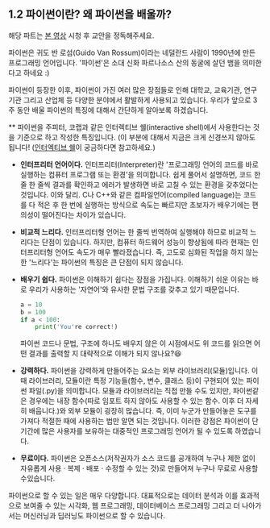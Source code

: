 ﻿## 1.2 파이썬이란? 왜 파이썬을 배울까? 

해당 파트는 [본 영상](https://www.youtube.com/watch?v=C2jbff0AU_E&list=PLGPF8gvWLYyrkF85itdBHaOLSVbtdzBww&index=3) 시청 후 교안을 정독해주세요. 

파이썬은 귀도 반 로섬(Guido Van Rossum)이라는 네덜란드 사람이 1990년에 만든 프로그래밍 언어입니다. '파이썬'은 소대 신화 파르나소스 산의 동굴에 살던 뱀을 의미한다고 하네요 :) 

파이썬이 등장한 이후, 파이썬이 가진 여러 많은 장점들로 인해 대학교, 교육기관, 연구기관 그리고 산업체 등 다양한 분야에서 활발하게 사용되고 있습니다. 
우리가 앞으로 3주 동안 배울 파이썬의 특징에 대해서 간단하게 알아보록 하겠습니다. 

** 파이썬을 주피터, 코랩과 같은 인터렉티브 쉘(interactive shell)에서 사용한다는 것을 기준으로 하고 작성한 특징입니다. (이 부분에 대해서 지금은 크게 신경쓰지 않아도 됩니다! ([인터엑티브 쉘](https://hongong.hanbit.co.kr/%ED%8C%8C%EC%9D%B4%EC%8D%AC-%EC%8B%A4%EC%8A%B5-%EB%B0%A9%EB%B2%95-%EC%9D%B8%ED%84%B0%EB%A0%89%ED%8B%B0%EB%B8%8C%EC%85%B8-%ED%85%8D%EC%8A%A4%ED%8A%B8-%EC%97%90%EB%94%94%ED%84%B0/)이 궁금하다면 참고하세요.)

* **인터프리터 언어이다.**
인터프리터(Interpreter)란 '프로그래밍 언어의 코드를 바로 실행하는 컴퓨터 프로그램 또는 환경'을 의미합니다. 쉽게 풀어서 설명하면, 코드 한 줄 한 줄씩 결과를 확인하고 에러가 발생하면 바로 고칠 수 있는 환경을 갖추었다는 것입니다. 이와 달리. C나 C++와 같은 컴파일언어(compiled language)는 코드를 다 적은 후 한 번에 실행하는 방식으로 속도는 빠르지만 초보자가 배우기에는 편의성이 떨어진다는 차이가 있습니다. 
* **비교적 느리다.**
인터프리터형 언어는 한 줄씩 번역하여 실행해야 하므로 비교적 느리다는 단점이 있습니다. 하지만, 컴퓨터 하드웨어 성능이 향상됨에 따라 현재는 인터프리터형 언어도 속도가 매우 빨라졌습니다. 즉, 고도로 심화된 작업을 하지 않는 한 '느리다'는 파이썬의 특징은 큰 단점이 되지 않습니다. 
* **배우기 쉽다.**
파이썬은 이해하기 쉽다는 장점을 가집니다. 이해하기 쉬운 이유는 바로 우리가 사용하는 '자연어'와 유사한 문법 구조를 갖추고 있기 때문입니다. 
	```python
	a = 10
	b = 100
	if a < 100:
		print('You're correct!)
	```
	파이썬 코드나 문법, 구조에 하나도 배우지 않은 이 시점에서도 위 코드를 	읽으면 어떤 결과를 출력할 지 대략적으로 이해가 되지 않나요?😆

* **강력하다.**
파이썬을 강력하게 만들어주는 요소는 외부 라이브러리(모듈)입니다. 이때 라이브러리, 모듈이란 특정 기능들(함수, 변수, 클래스 등)이 구현되어 있는 파이썬 파일(.py)을 의미합니다. 모듈과 라이브러리는 직접 만들 수도 있지만, 파이썬같은 경우에는 내장 함수(따로 임포트 하지 않아도 사용할 수 있는 함수. 이후 더 자세히 배웁니다.)와 외부 모듈이 굉장히 많습니다. 즉, 이미 누군가 만들어놓은 도구를 가져다 적절한 때에 사용하는 법만 알면 되는 것입니다. 이러한 강점은 파이썬이 단기간에 많은 사용자를 보유하는 대중적인 프로그래밍 언어가 될 수 있도록 하였습니다. 
* **무료이다.**
파이썬은 오픈소스(저작권자가 소스 코드를 공개하여 누구나 제한 없이 자유롭게 사용 · 복제 · 배포 · 수정할 수 있는 것)로 만들어져 누구나 무료로 사용할 수있습니다. 

파이썬으로 할 수 있는 일은 매우 다양합니다. 대표적으로는 데이터 분석과 이를 효과적으로 보여줄 수 있는 시각화, 웹 프로그래밍, 데이터베이스 프로그래밍 그리고 더 나아가서는 머신러닝과 딥러닝도 파이썬으로 할 수 있습니다. 
